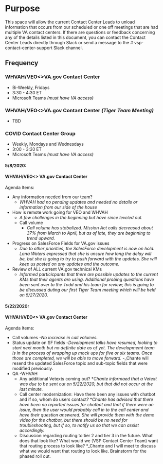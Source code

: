 # Purpose
This space will allow the current Contact Center Leads to unload information that occurs from our scheduled or one off meetings that are had 
multiple VA contact centers.
If there are questions or feedback concerning any of the details listed in this document, you can contact the Contact Center Leads directly
through Slack or send a message to the # vsp-contact-center-support Slack channel.

## Frequency
### WHVAH/VEO<>VA.gov Contact Center 
- Bi-Weekly, Fridays
- 3:30 - 4:30 ET
- Microsoft Teams _(must have VA access)_

### WHVAH/VEO<>VA.gov Contant Center _(Tiger Team Meeting)_ 
- TBD

### COVID Contact Center Group 
- Weekly, Mondays and Wednesdays
- 3:00 - 3:30 ET
- Microsoft Teams _(must have VA access)_




#### 5/8/2020:
#### WHVAH/VEO<> VA.gov Contact Center
Agenda Items:
- Any information needed from our team?
  - _WHVAH had no pending updates and needed no details or information from our side of the house_
- How is remote work going for VEO and WHVAH
  - _A few challenges in the beginning but have since leveled out._
  - Call volume
    - _Call volume has stabalized.  Mission Act calls decreased about 37% from March to April, but as of late, they are beginning to trend upward._
- Progress on SalesForce Fields for VA.gov issues
  - _Due to other priorities, the SalesForce development is now on hold.  Lana Waters expressed that she is unsure how long the delay will be, but she is going to try to push forward with the updates.  She will keep us posted on any updates and the outcome._
- Review of ALL current VA.gov technical KMs
  - _Informed particicpants that there are possible updates to the current KMs that their agents are using.  Additional probing questions have been sent over to the Todd and his team for review; this is going to be discussed duting our first Tiger Team meeting which will be held on 5/27/2020._


#### 5/22/2020:
#### WHVAH/VEO<> VA.gov Contact Center
Agenda Items:
- Call volumes
  -_No increase in call volumes._
- Status update on SF fields
  -_Development talks have resumed, looking to start next month but no definite date as of yet.  The developmemt team is in the process of wrapping up mock ups for five or six teams.  Once those are completed, we will be able to move forward._ 
  -_Chante will resend the updated SalesForce topic and sub-topic fields that were modified previously.
- QA
  -WHVAH
    - Any additional Vetexts coming out?
      *_Chante informaed that a Vetext was due to be sent out on 5/22/2020, but that did not occur at the last minute._
    - Call center modernization: Have there been any issues with chatbot and if so, whom do users contact?
      *_Chante has advised that there have been no reported issues for chatbot and that if there were an issue, then the user would probably call in to the call center and have their question answered.  She will provide them with the demo video for the chatbot, but there should be no need for troubleshooting, but if so, to notify us so that we can assist accordingly._
    - Discussion regarding routing to tier 2 and tier 3 in the future.  What does that look like?  What would we (VSP Contact Center Team) want that routing process to look like?
      *_Chante and I will meet to discuss what we would want that routing to look like. Brainstorm for the phased roll out.

